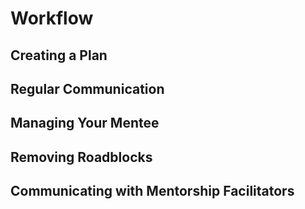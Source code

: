 # Workflow

## Creating a Plan

## Regular Communication

## Managing Your Mentee

## Removing Roadblocks

## Communicating with Mentorship Facilitators
